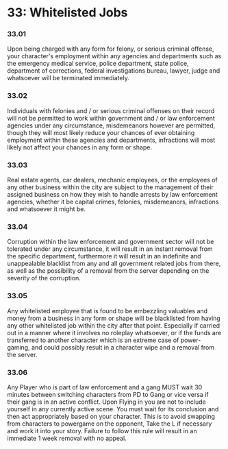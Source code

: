 # 33: Whitelisted Jobs

### 33.01 <a href="#id-1yzl0ftsznhd" id="id-1yzl0ftsznhd"></a>

Upon being charged with any form for felony, or serious criminal offense, your character's employment within any agencies and departments such as the emergency medical service, police department, state police, department of corrections, federal investigations bureau, lawyer, judge and whatsoever will be terminated immediately.

### 33.02 <a href="#id-2yz8mop8cgjz" id="id-2yz8mop8cgjz"></a>

Individuals with felonies and / or serious criminal offenses on their record will not be permitted to work within government and / or law enforcement agencies under any circumstance, misdemeanors however are permitted, though they will most likely reduce your chances of ever obtaining employment within these agencies and departments, infractions will most likely not affect your chances in any form or shape.

### 33.03 <a href="#mbku5oeyfqs8" id="mbku5oeyfqs8"></a>

Real estate agents, car dealers, mechanic employees, or the employees of any other business within the city are subject to the management of their assigned business on how they wish to handle arrests by law enforcement agencies, whether it be capital crimes, felonies, misdemeanors, infractions and whatsoever it might be.

### 33.04 <a href="#pky6gg3f8hrr" id="pky6gg3f8hrr"></a>

Corruption within the law enforcement and government sector will not be tolerated under any circumstance, it will result in an instant removal from the specific department, furthermore it will result in an indefinite and unappealable blacklist from any and all government related jobs from there, as well as the possibility of a removal from the server depending on the severity of the corruption.

### 33.05 <a href="#id-12uxhrnzqy6w" id="id-12uxhrnzqy6w"></a>

Any whitelisted employee that is found to be embezzling valuables and money from a business in any form or shape will be blacklisted from having any other whitelisted job within the city after that point. Especially if carried out in a manner where it involves no roleplay whatsoever, or if the funds are transferred to another character which is an extreme case of power-gaming, and could possibly result in a character wipe and a removal from the server.

### 33.06 <a href="#qvyv33tz0fso" id="qvyv33tz0fso"></a>

Any Player who is part of law enforcement and a gang MUST wait 30 minutes between switching characters from PD to Gang or vice versa if their gang is in an active conflict. Upon Flying in you are not to include yourself in any currently active scene. You must wait for its conclusion and then act appropriately based on your character. This is to avoid swapping from characters to powergame on the opponent, Take the L if necessary and work it into your story. Failure to follow this rule will result in an immediate 1 week removal with no appeal.
